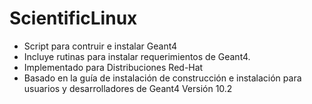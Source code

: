# ScientificLinux
 - Script para contruir e instalar Geant4
 - Incluye rutinas para instalar requerimientos de Geant4.
 - Implementado para Distribuciones Red-Hat
 - Basado en la guía de instalación de construcción e instalación 
   para usuarios y desarrolladores de Geant4 Versión 10.2  
